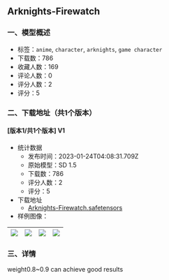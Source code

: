 ## Arknights-Firewatch
### 一、模型概述

- 标签：`anime`, `character`, `arknights`, `game character`
- 下载数：786
- 收藏人数：169
- 评论人数：0
- 评分人数：2
- 评分：5

### 二、下载地址（共1个版本）

#### [版本1/共1个版本] V1

- 统计数据
  - 发布时间：2023-01-24T04:08:31.709Z
  - 原始模型：SD 1.5
  - 下载数：786
  - 评分人数：2
  - 评分：5
- 下载地址
  - [Arknights-Firewatch.safetensors](https://civitai.com/api/download/models/5952)
- 样例图像：

| <img src="https://image.civitai.com/xG1nkqKTMzGDvpLrqFT7WA/6cf57015-4ffb-4e2f-78b2-ec551d526300/width=450/50527.jpeg" /> | <img src="https://image.civitai.com/xG1nkqKTMzGDvpLrqFT7WA/243ca31e-8bcd-4dba-231c-862816171d00/width=450/50530.jpeg" /> | <img src="https://image.civitai.com/xG1nkqKTMzGDvpLrqFT7WA/3d7b6fb1-d68f-4b40-2578-9d75a68a9e00/width=450/50529.jpeg" /> | <img src="https://image.civitai.com/xG1nkqKTMzGDvpLrqFT7WA/a7e2fd7f-426d-4c37-b639-da4ae3f7ac00/width=450/50528.jpeg" /> |
| ---- | ---- | ---- | ---- |


### 三、详情
<p>weight0.8~0.9 can achieve good results</p>